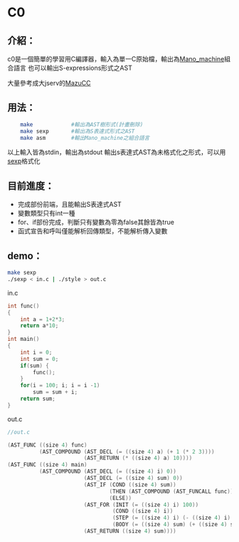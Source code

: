 # C0

## 介紹：

c0是一個簡單的學習用C編譯器，輸入為單一C原始檔，輸出為[Mano\_machine](https://en.wikipedia.org/wiki/Mano_machine)組合語言
也可以輸出S-expressions形式之AST

大量參考成大jserv的[MazuCC](https://github.com/jserv/MazuCC)

## 用法：

```bash
    make            #輸出為AST樹形式(計畫刪除)
    make sexp       #輸出為S表達式形式之AST
    make asm        #輸出Mano_machine之組合語言
```
以上輸入皆為stdin，輸出為stdout
輸出s表達式AST為未格式化之形式，可以用[sexp](https://github.com/hwei115j/sexp)格式化

## 目前進度：

- 完成部份前端，且能輸出S表達式AST
- 變數類型只有int一種
- for、if部份完成，判斷只有變數為零為false其餘皆為true
- 函式宣告和呼叫僅能解析回傳類型，不能解析傳入變數

## demo：

```bash
make sexp
./sexp < in.c | ./style > out.c
```

in.c
```C
int func()
{
    int a = 1+2*3;
    return a*10;
}
int main()
{
    int i = 0;
    int sum = 0;
    if(sum) {
        func();
    }
    for(i = 100; i; i = i -1)
        sum = sum + i;
    return sum;
}
```

out.c
```C
//out.c

(AST_FUNC ((size 4) func)
          (AST_COMPOUND (AST_DECL (= ((size 4) a) (+ 1 (* 2 3))))
                        (AST_RETURN (* ((size 4) a) 10))))
(AST_FUNC ((size 4) main)
          (AST_COMPOUND (AST_DECL (= ((size 4) i) 0))
                        (AST_DECL (= ((size 4) sum) 0))
                        (AST_IF (COND ((size 4) sum))
                                (THEN (AST_COMPOUND (AST_FUNCALL func)))
                                (ELSE))
                        (AST_FOR (INIT (= ((size 4) i) 100))
                                 (COND ((size 4) i))
                                 (STEP (= ((size 4) i) (- ((size 4) i) 1)))
                                 (BODY (= ((size 4) sum) (+ ((size 4) sum) ((size 4) i)))))
                        (AST_RETURN ((size 4) sum)))) 
```

